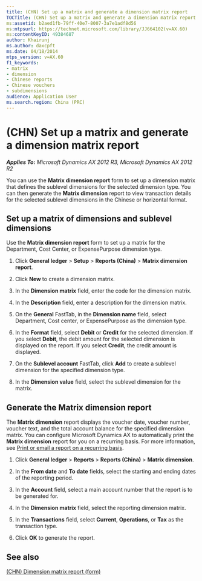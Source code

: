 ```yaml
---
title: (CHN) Set up a matrix and generate a dimension matrix report
TOCTitle: (CHN) Set up a matrix and generate a dimension matrix report
ms:assetid: b2aed1fb-79ff-40e7-8007-3a7e1adf8d56
ms:mtpsurl: https://technet.microsoft.com/library/JJ664102(v=AX.60)
ms:contentKeyID: 49384687
author: Khairunj
ms.author: daxcpft
ms.date: 04/18/2014
mtps_version: v=AX.60
f1_keywords:
- matrix
- dimension
- Chinese reports
- Chinese vouchers
- subdimensions
audience: Application User
ms.search.region: China (PRC)
---
```


# (CHN) Set up a matrix and generate a dimension matrix report 


_**Applies To:** Microsoft Dynamics AX 2012 R3, Microsoft Dynamics AX 2012 R2_

You can use the **Matrix dimension report** form to set up a dimension matrix that defines the sublevel dimensions for the selected dimension type. You can then generate the **Matrix dimension** report to view transaction details for the selected sublevel dimensions in the Chinese or horizontal format.

## Set up a matrix of dimensions and sublevel dimensions

Use the **Matrix dimension report** form to set up a matrix for the Department, Cost Center, or ExpensePurpose dimension type.

1.  Click **General ledger** \> **Setup** \> **Reports (China)** \> **Matrix dimension report**.

2.  Click **New** to create a dimension matrix.

3.  In the **Dimension matrix** field, enter the code for the dimension matrix.

4.  In the **Description** field, enter a description for the dimension matrix.

5.  On the **General** FastTab, in the **Dimension name** field, select Department, Cost center, or ExpensePurpose as the dimension type.

6.  In the **Format** field, select **Debit** or **Credit** for the selected dimension. If you select **Debit**, the debit amount for the selected dimension is displayed on the report. If you select **Credit**, the credit amount is displayed.

7.  On the **Sublevel account** FastTab, click **Add** to create a sublevel dimension for the specified dimension type.

8.  In the **Dimension value** field, select the sublevel dimension for the matrix.

## Generate the Matrix dimension report

The **Matrix dimension** report displays the voucher date, voucher number, voucher text, and the total account balance for the specified dimension matrix. You can configure Microsoft Dynamics AX to automatically print the **Matrix dimension** report for you on a recurring basis. For more information, see [Print or email a report on a recurring basis](print-or-email-a-report-on-a-recurring-basis.md).

1.  Click **General ledger** \> **Reports** \> **Reports (China)** \> **Matrix dimension**.

2.  In the **From date** and **To date** fields, select the starting and ending dates of the reporting period.

3.  In the **Account** field, select a main account number that the report is to be generated for.

4.  In the **Dimension matrix** field, select the reporting dimension matrix.

5.  In the **Transactions** field, select **Current**, **Operations**, or **Tax** as the transaction type.

6.  Click **OK** to generate the report.

## See also

[(CHN) Dimension matrix report (form)](https://technet.microsoft.com/library/jj663994\(v=ax.60\))

  


